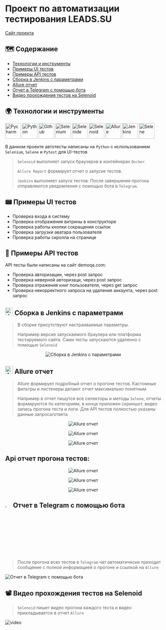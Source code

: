 # Проект по автоматизации тестирования LEADS.SU
<a target="_blank" href="https://leads.su/">Сайт проекта</a>

## :world_map: Содержание
- [Технологии и инструменты](#earth_africa-технологии-и-инструменты)
- [Примеры UI тестов](#pager-Примеры-UI-тестов)
- [Примеры API тестов](#scroll-Примеры-API-тестов)
- [Сборка в Jenkins с параметрами](#-Сборка-в-Jenkins-с-параметрами)
- [Allure отчет](#-Allure-отчет)
- [Отчет в Telegram с помощью бота](#-Отчет-в-Telegram-с-помощью-бота)
- [Видео прохождения тестов на Selenoid](#film_projector-Видео-прохождения-тестов-на-Selenoid)

## :earth_africa: Технологии и инструменты
<p>
<a href="https://www.jetbrains.com/pycharm/"><img src="resources/icons/PyCharm_Icon.svg" width="50" height="50"  alt="Pycharm" title="IntelliJ IDEA"/></a>
<a href="https://www.python.org/"><img src="resources/icons/python.svg" width="50" height="50"  alt="Python" title="Python"/></a>
<a href="https://github.com/"><img src="resources/icons/Github.svg" width="50" height="50"  alt="Github" title="GitHub"/></a>
<a href="https://www.selenium.dev/"><img src="resources/icons/selenium.svg" width="50" height="50"  alt="Selenium" title="Selenium"/></a>
<a href="https://selenide.org/"><img src="resources/icons/Selenide.svg" width="50" height="50"  alt="Selenide" title="Selenide"/></a>
<a href="https://aerokube.com/selenoid/"><img src="resources/icons/Selenoid.svg" width="50" height="50"  alt="Selenoid" title="Selenoid"/></a>
<a href="https://github.com/allure-framework/allure2"><img src="resources/icons/Allure_Report.svg" width="50" height="50"  alt="Allure" title="Allure"/></a>
<a href="https://www.jenkins.io/"><img src="resources/icons/Jenkins.svg" width="50" height="50"  alt="Jenkins" title="Jenkins"/></a>
<a href="https://github.com/yashaka/selene"><img src="resources/icons/selene.png" width="50" height="50"  alt="Selene" title="Selene"/></a>
</p>

В данном проекте автотесты написаны на <code>Python</code> с использованием <code>Selenium</code>, <code>Selene</code> и <code>Pytest</code> для UI-тестов
>
> <code>Selenoid</code> выполняет запуск браузеров в контейнерах <code>Docker</code>.
>
> <code>Allure Report</code> формирует отчет о запуске тестов.
>
> <code>Jenkins</code> выполняет запуск тестов.
> После завершения прогона отправляются уведомления с помощью бота в <code>Telegram</code>.


## :pager: Примеры UI тестов
- Проверка входа в систему
- Проверка отображения витрины в конструкторе
- Проверка работы кнопки сокращения ссылок
- Проверка загрузки аватара пользователя
- Проверка работы скролла на странице


## :scroll: Примеры API тестов
API тесты были написаны на сайт demoqa.com:
- Проверка авторизации, через post запрос
- Проверка неверной авторизаци, через post запрос
- Проверка отражения книг пользователя, через get запрос
- Проверка некорректного запроса на удаления аккаунта, через post запрос

## <img src="resources/icons/Jenkins.svg" width="25" height="25"  alt="Jenkins" title="Jenkins"/></a> Сборка в Jenkins с параметрами
>
> В сборке присутствуют настраиваемые параметры.
>
> Например версия запускаемого браузера или платформа тестируемого сайта. Сами тесты запускаются удаленно с помощью <code>Selenoid</code>
<p align="center">
<img title="Сборка в Jenkins с параметрами" src="resources/icons/Jenkins parametrs.png">
</p>

## <img src="resources/icons/Allure_Report.svg" width="25" height="25"  alt="Allure_Report" title="Allure_Report" title="Allure_Report"/></a> Allure отчет
>
> Allure формирует подробный отчет о прогоне тестов. Кастомные фильтры и листенеры делают отчет максимально понятным
>
> Например в отчет пишутся все селекторы и методы <code>Selene</code>, отчеты формируются по категориям, в конце приложен скриншот, видео запись прогона теста и логи.
Для API тестов полностью указаны данные запроса/ответа
<p align="center">
<img title="Allure отчет" src="resources/icons/Allure 1.png">
</p>
<p align="center">
<img title="Allure отчет" src="resources/icons/Allure 2.png">
</p>
<p align="center">
<img title="Allure отчет" src="resources/icons/Allure 3.png">
</p>

## Api отчет прогона тестов:

<p align="center">
<img title="Allure отчет" src="resources/icons/Allure api 1.png">
</p>
<p align="center">
<img title="Allure отчет" src="resources/icons/Allure api 2.png">
</p>
<p align="center">
<img title="Allure отчет" src="resources/icons/Allure api 3.png">
</p>


## <img width="4%" title="Telegram" src="resources/icons/Telegram.svg"> Отчет в Telegram с помощью бота
>
> После прогона всех тестов в <code>Telegram</code> чат автоматически приходит сообщение с полной информацией о прогоне и ссылкой на <code>Allure</code>
>
<p>
<img title="Отчет в Telegram с помощью бота" src="resources/icons/Telegram Results.png">
</p>

## :film_projector: Видео прохождения тестов на Selenoid
>
> <code>Selenoid</code> пишет видео прогона каждого теста и видео прикладывается в отчет <code>Allure</code>
>
<p>
<img title="Selenoid Video" src="resources/icons/Allure4.gif" alt="video">
</p>